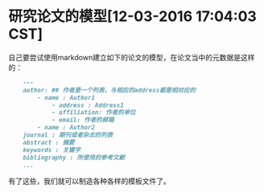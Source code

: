# 研究论文的模型[12-03-2016 17:04:03 CST]

自己要尝试使用markdown建立如下的论文的模型，在论文当中的元数据是这样的：

```markdown
    ---
    author: ## 作者是一个列表，与相应的address都是相对应的
        - name : Author1
            - address : Address1
            - affiliation: 作者的单位
            - email: 作者的邮箱
        - name : Author2
    journal : 期刊或者杂志的列表   
    abstract : 摘要
    keywords : 关键字
    bibliography : 所使用的参考文献
    ...
```

有了这些，我们就可以制造各种各样的模板文件了。
